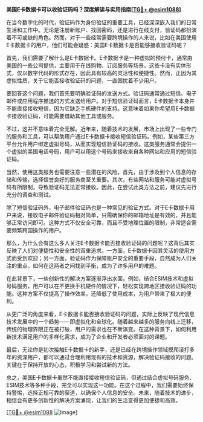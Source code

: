 **美国E卡数据卡可以收验证码吗？深度解读与实用指南[[TG💪+ @esim1088](https://t.me/s/esim1088)]**

在当今数字化的时代，验证码作为身份验证的重要工具，已经深深嵌入我们的日常生活和工作中。无论是注册新账户、找回密码，还是进行在线支付，验证码都扮演着不可或缺的角色。然而，对于一些经常需要跨境操作的人来说，比如在美国使用E卡数据卡的用户，他们可能会疑惑：美国E卡数据卡是否能够接收验证码呢？

首先，我们需要了解什么是E卡数据卡。E卡数据卡是一种虚拟的预付卡，通常由美国的一些公司提供，主要用于在线购物、订阅服务等场景。这些卡没有实体形式，仅以数字代码的形式存在，因此具有较高的灵活性和便捷性。然而，正因为其虚拟性质，关于它能否接收验证码的问题，一直困扰着不少用户。

要回答这个问题，我们首先要明确验证码的发送方式。验证码通常通过短信、电子邮件或应用程序推送的方式发送给用户。对于短信验证码而言，E卡数据卡本身并不能直接接收短信，因为它缺乏手机硬件的支持。这意味着如果你希望用E卡数据卡接收验证码，可能需要借助其他工具或服务。

不过，这并不意味着完全无解。近年来，随着技术的发展，市场上出现了一些专门的服务和工具，可以帮助用户通过E卡数据卡接收短信验证码。例如，某些第三方平台允许用户绑定虚拟号码，从而实现短信验证码的接收。这类服务通常会提供一个虚拟的美国电话号码，用户可以用这个号码来接收来自各种网站和应用的短信验证码。

当然，使用这类服务也需要注意一些潜在的风险。首先，由于涉及到个人信息的存储和传输，选择信誉良好的服务商至关重要。其次，有些网站和服务可能对虚拟号码有所限制，导致验证码无法正常接收。因此，在尝试此类方法之前，建议先进行充分的调查和测试。

除了短信验证码外，电子邮件验证码也是一种常见的验证方式。对于E卡数据卡用户来说，接收电子邮件验证码相对简单，只需确保你的邮箱地址是有效的，并且能够正常访问即可。这种方式不仅安全可靠，而且不受地理位置的限制，非常适合需要频繁跨国操作的用户。

那么，为什么会有这么多人关注E卡数据卡能否接收验证码的问题呢？这背后其实反映了人们对便捷性和安全性的双重追求。一方面，E卡数据卡因其灵活的使用方式而受到欢迎；另一方面，验证码作为保障账户安全的重要手段，自然成为人们关注的重点。如何在这两者之间找到平衡，成为了许多用户的难题。

在此背景下，一些创新性的解决方案逐渐浮出水面。例如，结合ESIM技术和虚拟号码服务，用户可以在不更换手机硬件的情况下，轻松实现跨地区接收验证码的功能。这种方案不仅提高了操作效率，还降低了使用成本，为用户带来了极大的便利。

从更广泛的角度来看，E卡数据卡能否接收验证码的问题，实际上反映了现代信息技术发展中的一个趋势——即虚拟化和全球化。随着越来越多的服务向线上迁移，传统的物理界限正在被打破，用户的需求也在不断演变。在这种背景下，如何利用新技术满足用户的多样化需求，成为了企业和开发者必须面对的课题。

最后，无论你是初次接触E卡数据卡的新手，还是已经在跨境操作领域摸爬滚打多年的资深用户，都可以通过合理利用现有的技术和资源，解决验证码接收的问题。关键在于保持开放的心态，积极学习和尝试新的方法。

总之，美国E卡数据卡虽然不能直接接收短信验证码，但通过结合虚拟号码服务、ESIM技术等多种手段，完全可以实现这一功能。在这个过程中，我们需要始终保持警惕，选择正规可靠的渠道，以确保个人信息的安全。未来，随着技术的进步，相信会有更多创新性的解决方案涌现，让我们的生活变得更加便捷和高效。

[[TG💪+ @esim1088](https://t.me/s/esim1088) ![Image](https://i.postimg.cc/4NQfJmqS/Snipaste-2025-05-13-00-14-12.png)]